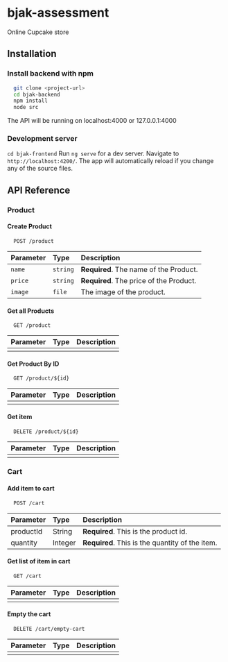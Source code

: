 # bjak-assessment

Online Cupcake store

## Installation 

### Install backend with npm

```bash 
  git clone <project-url>
  cd bjak-backend
  npm install
  node src

```
The API will be running on localhost:4000 or 127.0.0.1:4000

### Development server

`cd bjak-frontend` 
Run `ng serve` for a dev server. Navigate to `http://localhost:4200/`. The app will automatically reload if you change any of the source files.


## API Reference

### Product

#### Create Product

```http
  POST /product
```

| Parameter | Type     | Description                       |
| :-------- | :------- | :-------------------------------- |
| `name`      | `string` | **Required**. The name of the Product. |
| `price`      | `string` | **Required**. The price of the Product. |
| `image`      | `file` | The image of the product. |

#### Get all Products

```http
  GET /product
```

| Parameter | Type     | Description                |
| :-------- | :------- | :------------------------- |
|  | |  |


#### Get Product By ID

```http
  GET /product/${id}
```

| Parameter | Type     | Description                       |
| :-------- | :------- | :-------------------------------- |
|    |  |  |


#### Get item

```http
  DELETE /product/${id}
```

| Parameter | Type     | Description                       |
| :-------- | :------- | :-------------------------------- |
|      |  |  |

### Cart

#### Add item to cart
```http
  POST /cart
```

| Parameter | Type     | Description                |
| :-------- | :------- | :------------------------- |
| productId | String |**Required**. This is the product id. |
| quantity | Integer |**Required**. This is the quantity of the item. |

#### Get list of item in cart
```http
  GET /cart
```

| Parameter | Type     | Description                |
| :-------- | :------- | :------------------------- |
|  | |  |




#### Empty the cart

```http
  DELETE /cart/empty-cart
```

| Parameter | Type     | Description                       |
| :-------- | :------- | :-------------------------------- |
|      |  |  |
